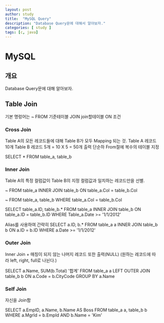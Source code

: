 ```yaml
---
layout: post
author: study
title:  "MySQL Query"
description: "Database Query문에 대해서 알아보자."
categories: [ study ]
tags: [c, java]
---
```


# MySQL

## 개요
 Database Query문에 대해 알아보자.

## Table Join
 기본 명렁어는 ~ FROM 기준테이블 JOIN join할테이블 ON 조건
 
### Cross Join
 Table A의 모든 레코드들에 대해 Table B가 모두 Mapping 되는 것.
  Table A 레코드 10개 Table B 레코드 5개 = 10 X 5 = 50개 출력
 단순하 From절에 복수의 테이블 지정
  
   SELECT * FROM table_a, table_b


### Inner Join
 Table A의 특정 컬럼값이 Table B의 지정 컬럼값과 일치하는 레코드만을 선별.

  ~ FROM table_a INNER JOIN table_b ON table_a.Col = table_b.Col

  ~ FROM table_a, table_b WHERE table_a.Col = table_b.Col

  SELECT table_a.ID, table_b.* FROM table_a INNER JOIN table_b ON table_a.ID = table_b.ID WHERE Table_a.Date >= '1/1/2012'

 Alias를 사용하여 간략히
  SELECT a.ID, b.* FROM table_a a INNER JOIN table_b b ON a.ID = b.ID WHERE a.Date >= '1/1/2012'

### Outer Join
 Inner Join + 매칭이 되지 않는 나머지 레코드 또한 출력(NULL) (원하는 레코드에 따라 left, right, full로 나뉜다.)
  
  SELECT a.Name, SUM(b.Total) '합계' FROM table_a a LEFT OUTER JOIN table_b b ON a.Code = b.CityCode GROUP BY a.Name

 ### Self Join
 자신을 Join함
  
  SELECT a.EmpID, a.Name, b.Name AS Boss FROM table_a a, table_b b  WHERE a.MgrId = b.EmpId AND b.Name = 'Kim'
